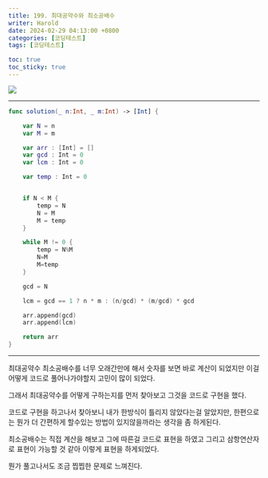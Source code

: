 ```yaml
---
title: 199. 최대공약수와 최소공배수
writer: Harold
date: 2024-02-29 04:13:00 +0800
categories: [코딩테스트]
tags: [코딩테스트]

toc: true
toc_sticky: true
---
```

![](https://velog.velcdn.com/images/haroldfromk/post/ea89a5f0-5746-47f0-9c7e-2ff4d9fbc609/image.png)

---
```swift
func solution(_ n:Int, _ m:Int) -> [Int] {

    var N = n
    var M = m

    var arr : [Int] = []
    var gcd : Int = 0
    var lcm : Int = 0

    var temp : Int = 0


    if N < M {
        temp = N
        N = M
        M = temp
    }

    while M != 0 {
        temp = N%M
        N=M
        M=temp
    }

    gcd = N

    lcm = gcd == 1 ? n * m : (n/gcd) * (m/gcd) * gcd

    arr.append(gcd)
    arr.append(lcm)

    return arr
}
```
---
최대공약수 최소공배수를 너무 오래간만에 해서 숫자를 보면 바로 계산이 되었지만 이걸 어떻게 코드로 풀어나가야할지 고민이 많이 되었다.

그래서 최대공약수를 어떻게 구하는지를 먼저 찾아보고
그것을 코드로 구현을 했다.

코드로 구현을 하고나서 찾아보니 내가 한방식이 틀리지 않았다는걸 알았지만, 한편으로는 뭔가 더 간편하게 할수있는 방법이 있지않을까라는 생각을 좀 하게된다.

최소공배수는 직접 계산을 해보고 그에 따른걸 코드로 표현을 하였고 그리고 삼항연산자로 표현이 가능할 것 같아 이렇게 표현을 하게되었다.

뭔가 풀고나서도 조금 찝찝한 문제로 느껴진다.
